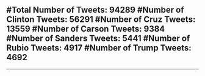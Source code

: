 #Total Number of Tweets: 94289 
#Number of Clinton Tweets: 56291
#Number of Cruz Tweets: 13559
#Number of Carson Tweets: 9384
#Number of Sanders Tweets: 5441
#Number of Rubio Tweets: 4917
#Number of Trump Tweets: 4692
---
---
